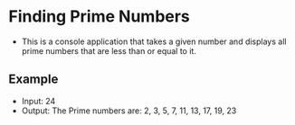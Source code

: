 # Finding Prime Numbers

* This is a console application that takes a given number and displays all prime numbers that are less than or equal to it.

## Example 

* Input: 24
* Output: The Prime numbers are:
2, 3, 5, 7, 11, 13, 17, 19, 23
